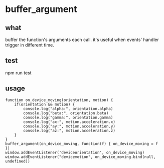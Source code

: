 # buffer_argument

## what

buffer the function's arguments each call. it's useful when events' handler trigger in different time.

## test

npm run test

## usage

    function on_device_moving(orientation, motion) {
        if(orientation && motion) {
            console.log("alpha:", orientation.alpha)
            console.log("beta:", orientation.beta)
            console.log("gamma:", orientation.gamma)
            console.log("ax:", motion.acceleration.x)
            console.log("ay:", motion.acceleration.y)
            console.log("az:", motion.acceleration.z)
        }
    }
    buffer_argument(on_device_moving, function(f) { on_device_moving = f })
    window.addEventListener('deviceorientation', on_device_moving)
    window.addEventListener("devicemotion", on_device_moving.bind(null, undefined))
